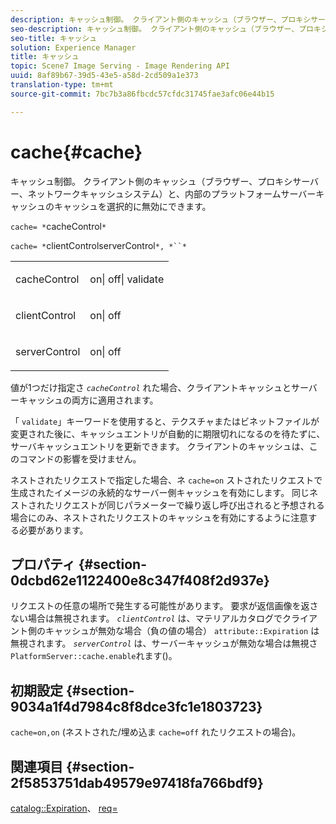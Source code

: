 ```yaml
---
description: キャッシュ制御。 クライアント側のキャッシュ（ブラウザー、プロキシサーバー、ネットワークキャッシュシステム）と、内部のプラットフォームサーバーキャッシュのキャッシュを選択的に無効にできます。
seo-description: キャッシュ制御。 クライアント側のキャッシュ（ブラウザー、プロキシサーバー、ネットワークキャッシュシステム）と、内部のプラットフォームサーバーキャッシュのキャッシュを選択的に無効にできます。
seo-title: キャッシュ
solution: Experience Manager
title: キャッシュ
topic: Scene7 Image Serving - Image Rendering API
uuid: 8af89b67-39d5-43e5-a58d-2cd509a1e373
translation-type: tm+mt
source-git-commit: 7bc7b3a86fbcdc57cfdc31745fae3afc06e44b15

---
```



# cache{#cache}

キャッシュ制御。 クライアント側のキャッシュ（ブラウザー、プロキシサーバー、ネットワークキャッシュシステム）と、内部のプラットフォームサーバーキャッシュのキャッシュを選択的に無効にできます。

`cache= *`cacheControl`*`

`cache= *`clientControlserverControl`*, *``*`

<table id="simpletable_CBB5DFBD48B444A4AA806B11299BC43E"> 
 <tr class="strow"> 
  <td class="stentry"> <p><span class="varname"> cacheControl</span> </p> </td> 
  <td class="stentry"> <p>on| off| validate </p></td> 
 </tr> 
 <tr class="strow"> 
  <td class="stentry"> <p><span class="varname"> clientControl </span> </p> </td> 
  <td class="stentry"> <p>on| off </p></td> 
 </tr> 
 <tr class="strow"> 
  <td class="stentry"> <p><span class="varname"> serverControl </span> </p></td> 
  <td class="stentry"> <p>on| off </p></td> 
 </tr> 
</table>

値が1つだけ指定さ *`cacheControl`* れた場合、クライアントキャッシュとサーバーキャッシュの両方に適用されます。

「 `validate`」キーワードを使用すると、テクスチャまたはビネットファイルが変更された後に、キャッシュエントリが自動的に期限切れになるのを待たずに、サーバキャッシュエントリを更新できます。 クライアントのキャッシュは、このコマンドの影響を受けません。

ネストされたリクエストで指定した場合、ネ `cache=on` ストされたリクエストで生成されたイメージの永続的なサーバー側キャッシュを有効にします。 同じネストされたリクエストが同じパラメーターで繰り返し呼び出されると予想される場合にのみ、ネストされたリクエストのキャッシュを有効にするように注意する必要があります。

## プロパティ {#section-0dcbd62e1122400e8c347f408f2d937e}

リクエストの任意の場所で発生する可能性があります。 要求が返信画像を返さない場合は無視されます。 *`clientControl`* は、マテリアルカタログでクライアント側のキャッシュが無効な場合（負の値の場合） `attribute::Expiration` は無視されます。 *`serverControl`* は、サーバーキャッシュが無効な場合は無視さ `PlatformServer::cache.enable`れます()。

## 初期設定 {#section-9034a1f4d7984c8f8dce3fc1e1803723}

`cache=on,on` (ネストされた/埋め込ま `cache=off` れたリクエストの場合)。

## 関連項目 {#section-2f5853751dab49579e97418fa766bdf9}

[catalog::Expiration](../../../../../ir-api/material-cat/image-rendering-api-ref/c-ir-material-catalog/c-ir-material-data-reference/r-ir-expiration-dataref.md#reference-5e93943abff54c93bf85aae3b911a3ce)、 [req=](../../../../../ir-api/http-protocol/image-rendering-api-ref/c-ir-http-protocol-ref/c-ir-http-protocol-command-reference/r-ir-req.md#reference-792b1a663fb64261bd2de2a209b847fb)
